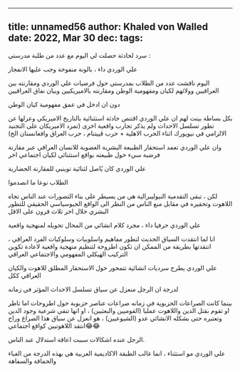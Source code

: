 
---
title: unnamed56
author: Khaled von Walled
date: 2022, Mar 30
dec:
tags:
---
سرد لحادثة حصلت لي اليوم مع عدد من طلبة مدرستي : 

علي الوردي داء ، بالونة منفوخة وجب عليها الانفجار 

اليوم ناقشت عدد من الطلاب بمدرستي حول فرضيات علي الوردي ومقارنته بين العراقيين وولائهم لكيان ومفهومية الوطن ومقارنته بالاميريكيين وبيان نفاق العراقيين

دون ان ادخل في عمق مفهومية كيان الوطن

بكل بساطة بينت لهم ان علي الوردي اقتنص حادثة استثنائية بالتاريخ الاميريكي وعزلها عن تطور تسلسل الاحداث ولم يذكر تجارب واقعية اخرى (تمرد الاميريكان على التجنيد الالزامي في نيويورك اثناء الحرب الاهلية + حرب ڤييتنام ، حرب العراق وافغانستان الخ) 

وان علي الوردي تعمد استحقار الطبيعة البشرية العضوية للانسان العراقي عبر مقارنة فرضية سيء حول طبيعته بواقع استثنائي لكيان اجتماعي اخر 

علي الوردي كان يُاصل لثنائية توينبي للمقارنة الحضارية

الطلاب نوعا ما انصدموا

لكن ، تبقى التقدمية النيوليبرالية هي من يسيطر على بناء التصورات عند الناس تجاه اللاهوت وتحقيره في مقابل منع الناس من النظر الى الواقع الجيوسياسي الحقيقي للتطور البشري خلال اخر ثلاث قرون على الاقل 

علي الوردي حرفيا داء ، مجرد كلام انشائي من المحال تحويله لمنهجية واقعية

انا لما انتقدت السياق الحديث لتطور مفاهيم واسلوبيات وسلوكيات الفرد العراقي ، انتقدتها بطريقة من الممكن ان تكون اطروحة لتنظيم منهجية واقعية لاعادة تكوين التركيب الهيكلي المفهومي والاجتماعي العراقي

علي الوردي يطرح سرديات انشائية تتمحور حول الاستحقار المطلق للاهوت والكيان العراقي ككل

لدرجة ان الرجل منعزل عن سياق تسلسل الاحداث المؤثر في زمانه

بينما كانت الصراعات الحزبوية في زمانه صراعات عناصر حزبوية حول اطروحات اما تاطر او تقوم بقتل الدين واللاهوت عمليا (القوميين والبعثيين) ، او انها تنفي شرعية وجود الدين وتعتبره حتى بشكله الانشائي عدو (الشيوعيين) ، هو انعزل عن سياق هذا الصراع وراح انتقد اللاهوتيين كواقع اجتماعي😂😂

الرجل عنده اشكالات سببت اعاقة استدلال عند الناس.


علي الوردي مو استثناء ، انما غالب الطبقة الاكاديمية العربية هي بهذه الدرجة من الغباء والحماقة والسفاهة


